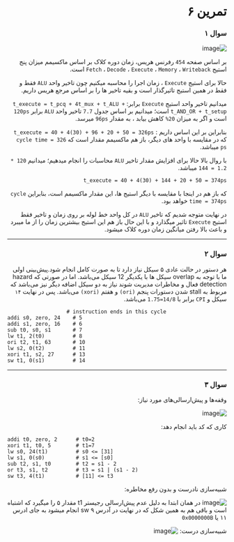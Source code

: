<div dir="rtl">


# تمرین ۶

  
  ### سوال ۱
  ![image](https://github.com/Amirhosseinbayat/ComputerArchitecture-Course/assets/77579794/ccfa1bab-b468-4786-a4ab-5b5b065affd5)

  
  بر اساس صفحه `454` رفرنس هریس، زمان دوره کلاک بر اساس ماکسیمم میزان پنج استیج `Fetch` ، `Decode` ، `Execute` ، `Memory` ، `Writeback` است.
  
  حالا برای استیج `Execute` ، زمان اجرا را محاسبه میکنیم چون تاخیر واحد `ALU` فقط و فقط در همین استیج تاثیرگذار است و بقیه تاخیر ها را بر اساس مرجع هریس داریم.
  
  میدانیم تاخیر واحد استیج `Execute` برابر: `t_execute = t_pcq + 4t_mux + t_ALU + t_AND_OR + t_setup` است؛ میدانیم بر اساس جدول `7.7` تاخیر واحد `ALU` برابر `120ps` است و اگر به میزان `20%` کاهش بیابد ، به مقدار `96ps` میرسد. 
  
  بنابراین بر این اساس داریم : `t_execute = 40 + 4(30) + 96 + 20 + 50 = 326ps` که در مقایسه با واحد های دیگر، باز هم ماکسیمم مقدار است که `cycle time = 326 ps` میباشد.
  
  
  با روال بالا حالا برای افزایش مقدار تاخیر `ALU` محاسبات را انجام میدهیم؛ میدانیم `120 * 1.2 = 144` میباشد.
  
  `t_execute = 40 + 4(30) + 144 + 20 + 50 = 374ps`
  
  که باز هم در اینجا با مقایسه با دیگر استیج ها، این مقدار ماکسیمم است، بنابراین `cycle time = 374ps` خواهد بود.
  
  در نهایت متوجه شدیم که تاخیر `ALU` در کل واحد خط لوله بر روی زمان و تاخیر فقط استیج `Execute` تاثیر میگذارد و با این حال باز هم این استیج بیشترین زمان را از ما میبرد و باعث بالا رفتن میانگین زمان دوره کلاک میشود.
  
  ---
  
  
  ### سوال ۲
  
  هر دستور در حالت عادی ۵ سیکل نیاز دارد تا به صورت کامل انجام شود.پیش‌بینی اولی ما با توجه به overlap سیکل ها با یکدیگر 12 سیکل می‌باشد. اما در صورتی که hazard detection فعال و مخاطرات مدیریت شوند نیاز به دو سیکل اضافه دیگر نیز می‌باشد که مربوط به stall شدن دستورات پنجم `(ori)` و هفتم `(xori)` می‌باشد. 
  پس در نهایت `۱۴‍` سیکل و `CPI` برابر با `14/8=1.75` می‌باشد.
</div>

<div dir="ltr">
  
  
  ~~~
                     # instruction ends in this cycle
addi s0, zero, 24‍‍‍    # 5
addi s1, zero, 16    # 6
sub t0, s0, s1       # 7
lw t1, 2(t0)         # 8
ori t2, t1, 63       # 10
lw s2, 0(t2)         # 11
xori t1, s2, 27      # 13
sw t1, 0(s1)         # 14
~~~
  
  
</div>         

<div dir="rtl">
  
  ---
  ### سوال  ۳
  وقفه‌ها و پیش‌ارسالی‌های مورد نیاز:
  
  ![image](https://github.com/Amirhosseinbayat/ComputerArchitecture-Course/assets/77579794/acd5cc5c-ee72-4415-bc46-532892867764)

 

  کاری که کد باید انجام دهد:

  
</div>

<div dir="ltr">
  
~~~
addi t0, zero, 2      # t0=2
xori t1, t0, 5        # t1=7
lw s0, 24(t1)         # s0 <= [31] 
lw s1, 0(s0)          # s1 <= [s0] 
sub t2, s1, t0        # t2 = s1 - 2
or t3, s1, t2         # t3 = s1 | (s1 - 2)
sw t3, 4(t1)          # [11] <= t3
~~~

</div>
                                 
                                 
<div dir="rtl">
  
  شبیه‌سازی نادرست و بدون رفع مخاطره:
  
 ![image](https://github.com/Amirhosseinbayat/ComputerArchitecture-Course/assets/77579794/54c51fd2-0437-403c-a86d-50a9ae0bfaf8)
  در همان ابتدا به دلیل عدم پیش‌ارسالی رجیستر t1 مقدار ۵ را میگیرد که اشتباه است و باقی هم به همین شکل  که در نهایت در آدرس ۹ sw انجام میشود به جای ادرس ۱۱ یا `0x0000000B`

  
  شبیه‌سازی درست:
 ![image](https://github.com/Amirhosseinbayat/ComputerArchitecture-Course/assets/77579794/ab96b929-9ee1-426a-9c23-5d9871d01e39)

  
  
</div>
